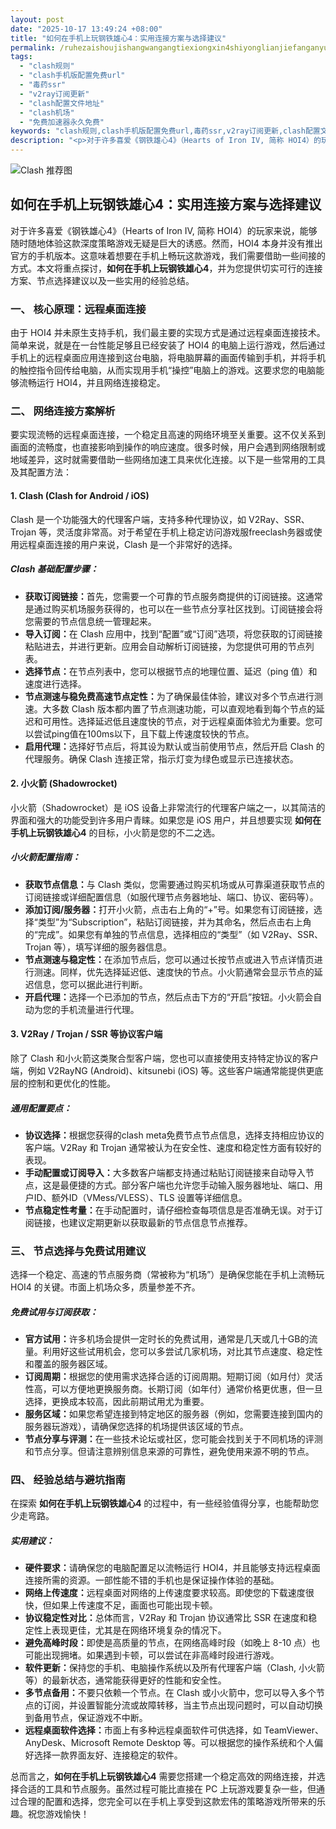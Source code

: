 ```yaml
---
layout: post
date: "2025-10-17 13:49:24 +08:00"
title: "如何在手机上玩钢铁雄心4：实用连接方案与选择建议"
permalink: /ruhezaishoujishangwangangtiexiongxin4shiyonglianjiefanganyuxuanzejianyi/
tags:
  - "clash规则"
  - "clash手机版配置免费url"
  - "毒药ssr"
  - "v2ray订阅更新"
  - "clash配置文件地址"
  - "clash机场"
  - "免费加速器永久免费"
keywords: "clash规则,clash手机版配置免费url,毒药ssr,v2ray订阅更新,clash配置文件地址,clash机场,免费加速器永久免费"
description: "<p>对于许多喜爱《钢铁雄心4》（Hearts of Iron IV, 简称 HOI4）的玩家来说，能够随时随地体验这款深度策略游戏无疑是巨大的诱惑。然而，HOI4 本身并没有推出官方的手机版本。这意味着想要在手机上畅玩这款游戏，我们需要借助一些间接的方式。本文将重点探讨，<strong>如何在手机上玩钢铁雄心4</strong>，并为您提供切实可行的连接方案、节点选择建议以及一些实用的经验总结。</p>"
---
```


![Clash 推荐图](https://clashjd.github.io/assets/img/clash节点推荐.png)

## 如何在手机上玩钢铁雄心4：实用连接方案与选择建议

<p>对于许多喜爱《钢铁雄心4》（Hearts of Iron IV, 简称 HOI4）的玩家来说，能够随时随地体验这款深度策略游戏无疑是巨大的诱惑。然而，HOI4 本身并没有推出官方的手机版本。这意味着想要在手机上畅玩这款游戏，我们需要借助一些间接的方式。本文将重点探讨，<strong>如何在手机上玩钢铁雄心4</strong>，并为您提供切实可行的连接方案、节点选择建议以及一些实用的经验总结。</p>
<h3>一、 核心原理：远程桌面连接</h3>
<p>由于 HOI4 并未原生支持手机，我们最主要的实现方式是通过远程桌面连接技术。简单来说，就是在一台性能足够且已经安装了 HOI4 的电脑上运行游戏，然后通过手机上的远程桌面应用连接到这台电脑，将电脑屏幕的画面传输到手机，并将手机的触控指令回传给电脑，从而实现用手机“操控”电脑上的游戏。这要求您的电脑能够流畅运行 HOI4，并且网络连接稳定。</p>
<h3>二、 网络连接方案解析</h3>
<p>要实现流畅的远程桌面连接，一个稳定且高速的网络环境至关重要。这不仅关系到画面的流畅度，也直接影响到操作的响应速度。很多时候，用户会遇到网络限制或地域差异，这时就需要借助一些网络加速工具来优化连接。以下是一些常用的工具及其配置方法：</p>
<h4>1. Clash (Clash for Android / iOS)</h4>
<p>Clash 是一个功能强大的代理客户端，支持多种代理协议，如 V2Ray、SSR、Trojan 等，灵活度非常高。对于希望在手机上稳定访问游戏服freeclash务器或使用远程桌面连接的用户来说，Clash 是一个非常好的选择。</p>
<h5>Clash 基础配置步骤：</h5>
<ul>
<li><strong>获取订阅链接：</strong>首先，您需要一个可靠的节点服务商提供的订阅链接。这通常是通过购买机场服务获得的，也可以在一些节点分享社区找到。订阅链接会将您需要的节点信息统一管理起来。</li>
<li><strong>导入订阅：</strong>在 Clash 应用中，找到“配置”或“订阅”选项，将您获取的订阅链接粘贴进去，并进行更新。应用会自动解析订阅链接，为您提供可用的节点列表。</li>
<li><strong>选择节点：</strong>在节点列表中，您可以根据节点的地理位置、延迟（ping 值）和速度进行选择。</li>
<li><strong>节点测速与稳免费高速节点定性：</strong>为了确保最佳体验，建议对多个节点进行测速。大多数 Clash 版本都内置了节点测速功能，可以直观地看到每个节点的延迟和可用性。选择延迟低且速度快的节点，对于远程桌面体验尤为重要。您可以尝试ping值在100ms以下，且下载上传速度较快的节点。</li>
<li><strong>启用代理：</strong>选择好节点后，将其设为默认或当前使用节点，然后开启 Clash 的代理服务。确保 Clash 连接正常，指示灯变为绿色或显示已连接状态。</li>
</ul>
<h4>2. 小火箭 (Shadowrocket)</h4>
<p>小火箭（Shadowrocket）是 iOS 设备上非常流行的代理客户端之一，以其简洁的界面和强大的功能受到许多用户青睐。如果您是 iOS 用户，并且想要实现 <strong>如何在手机上玩钢铁雄心4</strong> 的目标，小火箭是您的不二之选。</p>
<h5>小火箭配置指南：</h5>
<ul>
<li><strong>获取节点信息：</strong>与 Clash 类似，您需要通过购买机场或从可靠渠道获取节点的订阅链接或详细配置信息（如服代理节点务器地址、端口、协议、密码等）。</li>
<li><strong>添加订阅/服务器：</strong>打开小火箭，点击右上角的“+”号。如果您有订阅链接，选择“类型”为“Subscription”，粘贴订阅链接，并为其命名，然后点击右上角的“完成”。如果您有单独的节点信息，选择相应的“类型”（如 V2Ray、SSR、Trojan 等），填写详细的服务器信息。</li>
<li><strong>节点测速与稳定性：</strong>在添加节点后，您可以通过长按节点或进入节点详情页进行测速。同样，优先选择延迟低、速度快的节点。小火箭通常会显示节点的延迟信息，您可以据此进行判断。</li>
<li><strong>开启代理：</strong>选择一个已添加的节点，然后点击下方的“开启”按钮。小火箭会自动为您的手机流量进行代理。</li>
</ul>
<h4>3. V2Ray / Trojan / SSR 等协议客户端</h4>
<p>除了 Clash 和小火箭这类聚合型客户端，您也可以直接使用支持特定协议的客户端，例如 V2RayNG (Android)、kitsunebi (iOS) 等。这些客户端通常能提供更底层的控制和更优化的性能。</p>
<h5>通用配置要点：</h5>
<ul>
<li><strong>协议选择：</strong>根据您获得的clash meta免费节点节点信息，选择支持相应协议的客户端。V2Ray 和 Trojan 通常被认为在安全性、速度和稳定性方面有较好的表现。</li>
<li><strong>手动配置或订阅导入：</strong>大多数客户端都支持通过粘贴订阅链接来自动导入节点，这是最便捷的方式。部分客户端也允许您手动输入服务器地址、端口、用户ID、额外ID（VMess/VLESS）、TLS 设置等详细信息。</li>
<li><strong>节点稳定性考量：</strong>在手动配置时，请仔细检查每项信息是否准确无误。对于订阅链接，也建议定期更新以获取最新的节点信息节点推荐。</li>
</ul>
<h3>三、 节点选择与免费试用建议</h3>
<p>选择一个稳定、高速的节点服务商（常被称为“机场”）是确保您能在手机上流畅玩 HOI4 的关键。市面上机场众多，质量参差不齐。</p>
<h5>免费试用与订阅获取：</h5>
<ul>
<li><strong>官方试用：</strong>许多机场会提供一定时长的免费试用，通常是几天或几十GB的流量。利用好这些试用机会，您可以多尝试几家机场，对比其节点速度、稳定性和覆盖的服务器区域。</li>
<li><strong>订阅周期：</strong>根据您的使用需求选择合适的订阅周期。短期订阅（如月付）灵活性高，可以方便地更换服务商。长期订阅（如年付）通常价格更优惠，但一旦选择，更换成本较高，因此前期试用尤为重要。</li>
<li><strong>服务区域：</strong>如果您希望连接到特定地区的服务器（例如，您需要连接到国内的服务器玩游戏），请确保您选择的机场提供该区域的节点。</li>
<li><strong>节点分享与评测：</strong>在一些技术论坛或社区，您可能会找到关于不同机场的评测和节点分享。但请注意辨别信息来源的可靠性，避免使用来源不明的节点。</li>
</ul>
<h3>四、 经验总结与避坑指南</h3>
<p>在探索 <strong>如何在手机上玩钢铁雄心4</strong> 的过程中，有一些经验值得分享，也能帮助您少走弯路。</p>
<h5>实用建议：</h5>
<ul>
<li><strong>硬件要求：</strong>请确保您的电脑配置足以流畅运行 HOI4，并且能够支持远程桌面连接所需的资源。一部性能不错的手机也是保证操作体验的基础。</li>
<li><strong>网络上传速度：</strong>远程桌面对网络的上传速度要求较高。即使您的下载速度很快，但如果上传速度不足，画面也可能出现卡顿。</li>
<li><strong>协议稳定性对比：</strong>总体而言，V2Ray 和 Trojan 协议通常比 SSR 在速度和稳定性上表现更佳，尤其是在网络环境复杂的情况下。</li>
<li><strong>避免高峰时段：</strong>即使是高质量的节点，在网络高峰时段（如晚上 8-10 点）也可能出现拥堵。如果遇到卡顿，可以尝试在非高峰时段进行游戏。</li>
<li><strong>软件更新：</strong>保持您的手机、电脑操作系统以及所有代理客户端（Clash, 小火箭等）的最新状态，通常能获得更好的性能和安全性。</li>
<li><strong>多节点备用：</strong>不要只依赖一个节点。在 Clash 或小火箭中，您可以导入多个节点的订阅，并设置智能分流或故障转移，当主节点出现问题时，可以自动切换到备用节点，保证游戏不中断。</li>
<li><strong>远程桌面软件选择：</strong>市面上有多种远程桌面软件可供选择，如 TeamViewer、AnyDesk、Microsoft Remote Desktop 等。可以根据您的操作系统和个人偏好选择一款界面友好、连接稳定的软件。</li>
</ul>
<p>总而言之，<strong>如何在手机上玩钢铁雄心4</strong> 需要您搭建一个稳定高效的网络连接，并选择合适的工具和节点服务。虽然过程可能比直接在 PC 上玩游戏要复杂一些，但通过合理的配置和选择，您完全可以在手机上享受到这款宏伟的策略游戏所带来的乐趣。祝您游戏愉快！</p>